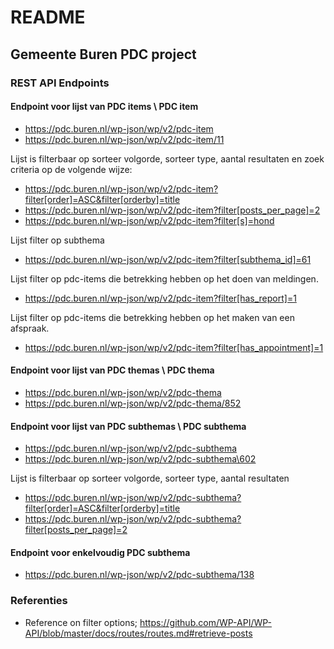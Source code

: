 # README #

## Gemeente Buren PDC project ##

### REST API Endpoints ###

#### Endpoint voor lijst van PDC items \ PDC item ####
* https://pdc.buren.nl/wp-json/wp/v2/pdc-item
* https://pdc.buren.nl/wp-json/wp/v2/pdc-item/11

Lijst is filterbaar op sorteer volgorde, sorteer type, aantal resultaten en zoek criteria op de volgende wijze:

* https://pdc.buren.nl/wp-json/wp/v2/pdc-item?filter[order]=ASC&filter[orderby]=title
* https://pdc.buren.nl/wp-json/wp/v2/pdc-item?filter[posts_per_page]=2
* https://pdc.buren.nl/wp-json/wp/v2/pdc-item?filter[s]=hond

Lijst filter op subthema

* https://pdc.buren.nl/wp-json/wp/v2/pdc-item?filter[subthema_id]=61

Lijst filter op pdc-items die betrekking hebben op het doen van meldingen.

* https://pdc.buren.nl/wp-json/wp/v2/pdc-item?filter[has_report]=1

Lijst filter op pdc-items die betrekking hebben op het maken van een afspraak.
* https://pdc.buren.nl/wp-json/wp/v2/pdc-item?filter[has_appointment]=1

#### Endpoint voor lijst van PDC themas \ PDC thema ####

* https://pdc.buren.nl/wp-json/wp/v2/pdc-thema
* https://pdc.buren.nl/wp-json/wp/v2/pdc-thema/852

#### Endpoint voor lijst van PDC subthemas \ PDC subthema ####

* https://pdc.buren.nl/wp-json/wp/v2/pdc-subthema
* https://pdc.buren.nl/wp-json/wp/v2/pdc-subthema\602

Lijst is filterbaar op sorteer volgorde, sorteer type, aantal resultaten

* https://pdc.buren.nl/wp-json/wp/v2/pdc-subthema?filter[order]=ASC&filter[orderby]=title
* https://pdc.buren.nl/wp-json/wp/v2/pdc-subthema?filter[posts_per_page]=2




#### Endpoint voor enkelvoudig PDC subthema ####

* https://pdc.buren.nl/wp-json/wp/v2/pdc-subthema/138






### Referenties ###
* Reference on filter options; https://github.com/WP-API/WP-API/blob/master/docs/routes/routes.md#retrieve-posts